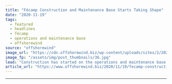 ```yaml
---
title: "Fécamp Construction and Maintenance Base Starts Taking Shape"
date: "2020-11-19"
tags: 
  - featured
  - headlines
  - fécamp
  - operations and maintenance base
  - offshorewind
source: "offshorewind"
image_url: "https://cdn.offshorewind.biz/wp-content/uploads/sites/2/2020/11/19112913/F%C3%A9camp-Construction-and-Maintenance-Base-Starts-Taking-Shape.jpg"
image_fp: "/assets/img/post_thumbnails/36.jpg"
lead: "Construction has started on the operations and maintenance base for the Fécamp offshore wind"
article_url: "https://www.offshorewind.biz/2020/11/19/fecamp-construction-and-maintenance-base-starts-taking-shape/"
---
```


---
